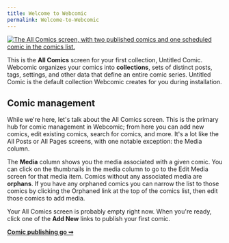 ```yaml
---
title: Welcome to Webcomic
permalink: Welcome-to-Webcomic
---
```


[![The All Comics screen, with two published comics and one scheduled comic in
the comics list.][img-1]][img-1]

This is the **All Comics** screen for your first collection, Untitled Comic.
Webcomic organizes your comics into **collections**, sets of distinct posts,
tags, settings, and other data that define an entire comic series. Untitled
Comic is the default collection Webcomic creates for you during installation.

## Comic management

While we're here, let's talk about the All Comics screen. This is the primary
hub for comic management in Webcomic; from here you can add new comics, edit
existing comics, search for comics, and more. It's a lot like the All Posts or
All Pages screens, with one notable exception: the Media column.

The **Media** column shows you the media associated with a given comic. You can
click on the thumbnails in the media column to go to the Edit Media screen for
that media item. Comics without any associated media are **orphans**. If you
have any orphaned comics you can narrow the list to those comics by clicking
the Orphaned link at the top of the comics list, then edit those comics to add
media.

Your All Comics screen is probably empty right now. When you're ready, click
one of the **Add New** links to publish your first comic.

**[Comic publishing go ⇝](Publishing-a-Comic)**

[img-1]: srv/Welcome-to-Webcomic.png
